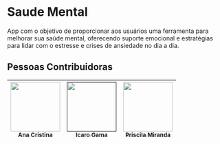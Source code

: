 # Saude Mental

App com o objetivo de proporcionar aos usuários uma ferramenta para melhorar sua saúde mental, oferecendo suporte emocional e estratégias para lidar com o estresse e crises de ansiedade no dia a dia.




## Pessoas Contribuidoras

|  [<img src="https://avatars.githubusercontent.com/u/88814404?v=4" width=115><br><sub>Ana Cristina</sub>](https://github.com/AnaCristina1972) | [<img src="[]" width=115><br><sub>Icaro Gama</sub>]() |  [<img src="https://avatars.githubusercontent.com/u/55546267?v=4" width=115><br><sub>Priscila Miranda</sub>](https://github.com/priscilafraser) |
| :---: | :---: | :---: |
